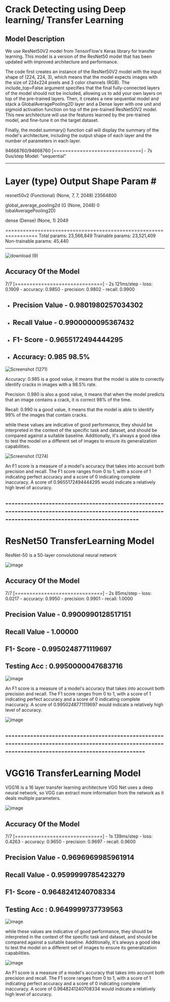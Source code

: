 # Crack Detecting using Deep learning/ Transfer Learning

## Model Description

We use ResNet50V2 model from TensorFlow's Keras library for transfer learning. This model is a version of the ResNet50 model that has been updated with improved architecture and performance.

The code first creates an instance of the ResNet50V2 model with the input shape of (224, 224, 3), which means that the model expects images with the size of 224x224 pixels and 3 color channels (RGB). The include_top=False argument specifies that the final fully-connected layers of the model should not be included, allowing us to add your own layers on top of the pre-trained layers.
Then, it creates a new sequential model and stack a GlobalAveragePooling2D layer and a Dense layer with one unit and sigmoid activation function on top of the pre-trained ResNet50V2 model. This new architecture will use the features learned by the pre-trained model, and fine-tune it on the target dataset.

Finally, the model.summary() function call will display the summary of the model's architecture, including the output shape of each layer and the number of parameters in each layer.

94668760/94668760 [==============================] - 7s 0us/step
Model: "sequential"
_________________________________________________________________
 Layer (type)                Output Shape              Param #   
=================================================================
 resnet50v2 (Functional)     (None, 7, 7, 2048)        23564800  
                                                                 
 global_average_pooling2d (G  (None, 2048)             0         
 lobalAveragePooling2D)                                          
                                                                 
 dense (Dense)               (None, 1)                 2049      
                                                                 
=================================================================
Total params: 23,566,849
Trainable params: 23,521,409
Non-trainable params: 45,440
_________________________________________________________________

![download (9)](https://user-images.githubusercontent.com/63531290/212933957-890a6644-acb9-410a-87ec-bbbe512a0b7d.png)

## Accuracy Of the Model

7/7 [==============================] - 2s 121ms/step - loss: 0.1909 - accuracy: 0.9850 - precision: 0.9802 - recall: 0.9900
 
 
- ## Precision Value - 0.9801980257034302 <br>
* ## Recall Value -  0.9900000095367432 <br>
+ ## F1- Score - 0.9655172494444295 <br>
- ## Accuracy: 0.985  98.5% <br>

 
 ![Screenshot (1271)](https://user-images.githubusercontent.com/63531290/212934954-9b2a073f-8ebd-4039-81ed-f3597ed63b4a.png)

 
 Accuracy: 0.985 is a good value, it means that the model is able to correctly identify cracks in images with a 98.5% rate.

Precision: 0.980 is also a good value, it means that when the model predicts that an image contains a crack, it is correct 98% of the time.

Recall: 0.990 is a good value, it means that the model is able to identify 99% of the images that contain cracks.

while these values are indicative of good performance, they should be interpreted in the context of the specific task and dataset, and should be compared against a suitable baseline. Additionally, it's always a good idea to test the model on a different set of images to ensure its generalization capabilities.

![Screenshot (1274)](https://user-images.githubusercontent.com/63531290/213128906-037f1278-37d3-4360-a988-6ec0fa093bda.png)


An F1 score is a measure of a model's accuracy that takes into account both precision and recall. The F1 score ranges from 0 to 1, with a score of 1 indicating perfect accuracy and a score of 0 indicating complete inaccuracy. A score of 0.9655172494444295 would indicate a relatively high level of accuracy.

## -------------------------------------------------------------------------------------------------------------------------------------------------

# ResNet50 TransferLearning Model
ResNet-50 is a 50-layer convolutional neural network

![image](https://user-images.githubusercontent.com/87661736/213517377-7905dcdb-8e08-44de-8795-92e47d6d2a94.png)

## Accuracy Of the Model
7/7 [==============================] - 2s 85ms/step - loss: 0.0217 - accuracy: 0.9950 - precision: 0.9901 - recall: 1.0000

## Precision Value - 0.9900990128517151 <br>
## Recall Value -   1.00000 <br>
## F1- Score - 0.9950248771119697 <br>
## Testing Acc :  0.9950000047683716 <br>

 
 
![image](https://user-images.githubusercontent.com/87661736/213517541-1c409aca-86c1-4bc0-8ada-3473414857eb.png)

 An F1 score is a measure of a model's accuracy that takes into account both precision and recall. The F1 score ranges from 0 to 1, with a score of 1 indicating perfect accuracy and a score of 0 indicating complete inaccuracy. A score of 0.9950248771119697 would indicate a relatively high level of accuracy.
 
![image](https://user-images.githubusercontent.com/87661736/213517848-5ac637b2-7747-4746-a35e-3feed721ece6.png)

## ---------------------------------------------------------------------------------------------------------------------------------------------------


# VGG16 TransferLearning Model

VGG16 is a 16 layer transfer learning architecture
VGG Net uses a deep neural network, so VGG can extract more information from the network as it deals multiple parameters.


![image](https://user-images.githubusercontent.com/87661736/213514493-0dc35d3a-6cd8-4fa2-907e-051664d10409.png)

## Accuracy Of the Model

7/7 [==============================] - 1s 139ms/step - loss: 0.4263 - accuracy: 0.9650 - precision: 0.9697 - recall: 0.9600


## Precision Value - 0.9696969985961914 <br>
## Recall Value -   0.9599999785423279 <br>
## F1- Score - 0.9648241240708334 <br>
## Testing Acc :  0.9649999737739563 <br>

 
 ![image](https://user-images.githubusercontent.com/87661736/213514793-6be93354-a4b6-458b-bcfc-fa1206f99cff.png)

while these values are indicative of good performance, they should be interpreted in the context of the specific task and dataset, and should be compared against a suitable baseline. Additionally, it's always a good idea to test the model on a different set of images to ensure its generalization capabilities.
 
 ![image](https://user-images.githubusercontent.com/87661736/213515187-6cb390c6-9e8a-45d2-8e4c-150f683f2c92.png)

 An F1 score is a measure of a model's accuracy that takes into account both precision and recall. The F1 score ranges from 0 to 1, with a score of 1 indicating perfect accuracy and a score of 0 indicating complete inaccuracy. A score of 0.9648241240708334 would indicate a relatively high level of accuracy.
